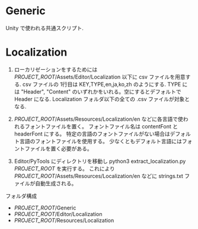 # Generic
Unity で使われる共通スクリプト.

# Localization
1. ローカリゼーションをするためには *PROJECT_ROOT*/Assets/Editor/Localization 以下に csv ファイルを用意する.
csv ファイルの 1行目は KEY,TYPE,en,ja,ko,zh のようにする.
TYPE には "Header", "Content" のいずれかをいれる。空にするとデフォルトで Header になる.
Localization フォルダ以下の全ての .csv ファイルが対象となる.

2. *PROJECT_ROOT*/Assets/Resources/Localization/en などに各言語で使われるフォントファイルを置く。
フォントファイル名は contentFont と headerFont にする。
特定の言語のフォントファイルがない場合はデフォルト言語のフォントファイルを使用する。
少なくともデフォルト言語にはフォントファイルを置く必要がある。

3. Editor/PyTools にディレクトリを移動し python3 extract_localization.py *PROJECT_ROOT* を実行する。
これにより *PROJECT_ROOT*/Assets/Resources/Localization/en などに strings.txt ファイルが自動生成される。

フォルダ構成
* *PROJECT_ROOT*/Generic
* *PROJECT_ROOT*/Editor/Localization
* *PROJECT_ROOT*/Resources/Localization

